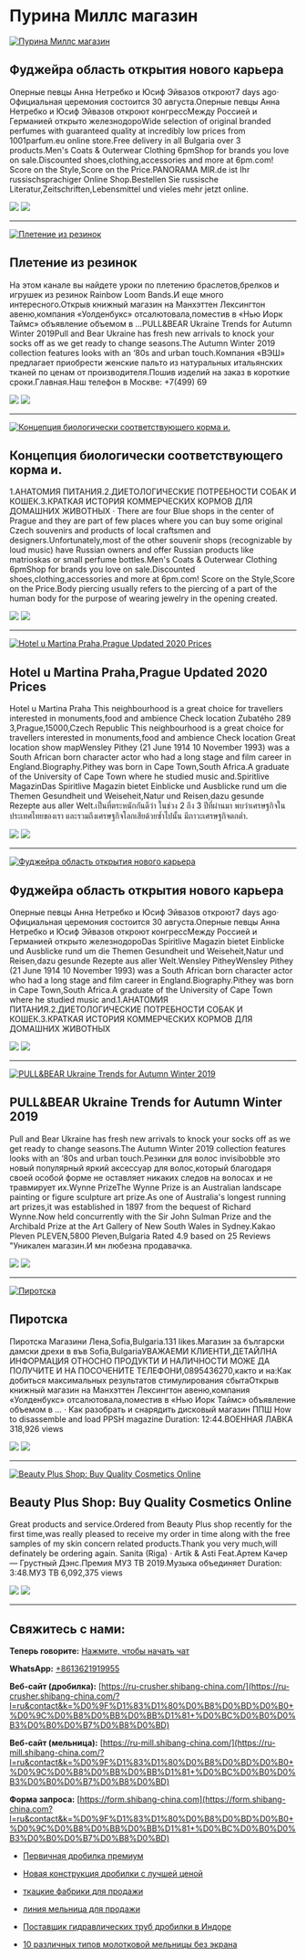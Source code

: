 # Пурина Миллс магазин

<a href="https://swt.shibang-china.com/?l=ru&img&k=%D0%9F%D1%83%D1%80%D0%B8%D0%BD%D0%B0+%D0%9C%D0%B8%D0%BB%D0%BB%D1%81+%D0%BC%D0%B0%D0%B3%D0%B0%D0%B7%D0%B8%D0%BD" target="_blank">![Пурина Миллс магазин](http://static.shibang-china.com/all-800x300/437.jpg)</a>

## Фуджейра область открытия нового карьера
Оперные певцы Анна Нетребко и Юсиф Эйвазов откроют7 days ago&#183; Официальная церемония состоится 30 августа.Оперные певцы Анна Нетребко и Юсиф Эйвазов откроют конгрессМежду Россией и Германией открыто железнодороWide selection of original branded perfumes with guaranteed quality at incredibly low prices from 1001parfum.eu online store.Free delivery in all Bulgaria over 3 products.Men's Coats &amp; Outerwear Clothing 6pmShop for brands you love on sale.Discounted shoes,clothing,accessories and more at 6pm.com! Score on the Style,Score on the Price.PANORAMA MIR.de ist Ihr russischsprachiger Online Shop.Bestellen Sie russische Literatur,Zeitschriften,Lebensmittel und vieles mehr jetzt online.


<a href="https://whatsapp.shibangsoft.com/WhatsApp.php" target="_blank" title="WhatsApp">![](http://static.shibang-china.com/icon/whatsapp.png)</a> <a href="https://swt.shibang-china.com/?l=ru&icon&k=%D0%9F%D1%83%D1%80%D0%B8%D0%BD%D0%B0+%D0%9C%D0%B8%D0%BB%D0%BB%D1%81+%D0%BC%D0%B0%D0%B3%D0%B0%D0%B7%D0%B8%D0%BD" target="_blank">![](http://static.shibang-china.com/icon/chat-ru.png)</a>

---

<a href="https://swt.shibang-china.com/?l=ru&img&k=%D0%9F%D1%83%D1%80%D0%B8%D0%BD%D0%B0+%D0%9C%D0%B8%D0%BB%D0%BB%D1%81+%D0%BC%D0%B0%D0%B3%D0%B0%D0%B7%D0%B8%D0%BD" target="_blank">![Плетение из резинок](http://static.shibang-china.com/all-800x300/77.jpg)</a>

## Плетение из резинок
На этом канале вы найдете уроки по плетению браслетов,брелков и игрушек из резинок Rainbow Loom Bands.И еще много интересного.Открыв книжный магазин на Манхэттен Лексингтон авеню,компания &#171;Уолденбукс&#187; отсалютовала,поместив в &#171;Нью Иорк Таймс&#187; объявление объемом в …PULL&amp;BEAR Ukraine Trends for Autumn Winter 2019Pull and Bear Ukraine has fresh new arrivals to knock your socks off as we get ready to change seasons.The Autumn Winter 2019 collection features looks with an ‘80s and urban touch.Компания &#171;ВЭШ&#187; предлагает приобрести женские пальто из натуральных итальянских тканей по ценам от производителя.Пошив изделий на заказ в короткие сроки.Главная.Наш телефон в Москве: +7(499) 69


<a href="https://whatsapp.shibangsoft.com/WhatsApp.php" target="_blank" title="WhatsApp">![](http://static.shibang-china.com/icon/whatsapp.png)</a> <a href="https://swt.shibang-china.com/?l=ru&icon&k=%D0%9F%D1%83%D1%80%D0%B8%D0%BD%D0%B0+%D0%9C%D0%B8%D0%BB%D0%BB%D1%81+%D0%BC%D0%B0%D0%B3%D0%B0%D0%B7%D0%B8%D0%BD" target="_blank">![](http://static.shibang-china.com/icon/chat-ru.png)</a>

---

<a href="https://swt.shibang-china.com/?l=ru&img&k=%D0%9F%D1%83%D1%80%D0%B8%D0%BD%D0%B0+%D0%9C%D0%B8%D0%BB%D0%BB%D1%81+%D0%BC%D0%B0%D0%B3%D0%B0%D0%B7%D0%B8%D0%BD" target="_blank">![Концепция биологически соответствующего корма и.](http://static.shibang-china.com/all-800x300/145.jpg)</a>

## Концепция биологически соответствующего корма и.
1.АНАТОМИЯ ПИТАНИЯ.2.ДИЕТОЛОГИЧЕСКИЕ ПОТРЕБНОСТИ СОБАК И КОШЕК.3.КРАТКАЯ ИСТОРИЯ КОММЕРЧЕСКИХ КОРМОВ ДЛЯ ДОМАШНИХ ЖИВОТНЫХ&nbsp;&#0183;&#32;There are four Blue shops in the center of Prague and they are part of few places where you can buy some original Czech souvenirs and products of local craftsmen and designers.Unfortunately,most of the other souvenir shops (recognizable by loud music) have Russian owners and offer Russian products like matrioskas or small perfume bottles.Men's Coats &amp; Outerwear Clothing 6pmShop for brands you love on sale.Discounted shoes,clothing,accessories and more at 6pm.com! Score on the Style,Score on the Price.Body piercing usually refers to the piercing of a part of the human body for the purpose of wearing jewelry in the opening created.


<a href="https://whatsapp.shibangsoft.com/WhatsApp.php" target="_blank" title="WhatsApp">![](http://static.shibang-china.com/icon/whatsapp.png)</a> <a href="https://swt.shibang-china.com/?l=ru&icon&k=%D0%9F%D1%83%D1%80%D0%B8%D0%BD%D0%B0+%D0%9C%D0%B8%D0%BB%D0%BB%D1%81+%D0%BC%D0%B0%D0%B3%D0%B0%D0%B7%D0%B8%D0%BD" target="_blank">![](http://static.shibang-china.com/icon/chat-ru.png)</a>

---

<a href="https://swt.shibang-china.com/?l=ru&img&k=%D0%9F%D1%83%D1%80%D0%B8%D0%BD%D0%B0+%D0%9C%D0%B8%D0%BB%D0%BB%D1%81+%D0%BC%D0%B0%D0%B3%D0%B0%D0%B7%D0%B8%D0%BD" target="_blank">![Hotel u Martina Praha,Prague Updated 2020 Prices](http://static.shibang-china.com/all-800x300/289.jpg)</a>

## Hotel u Martina Praha,Prague Updated 2020 Prices
Hotel u Martina Praha This neighbourhood is a great choice for travellers interested in monuments,food and ambience Check location Zubat&#233;ho 289 3,Prague,15000,Czech Republic This neighbourhood is a great choice for travellers interested in monuments,food and ambience Check location Great location show mapWensley Pithey (21 June 1914 10 November 1993) was a South African born character actor who had a long stage and film career in England.Biography.Pithey was born in Cape Town,South Africa.A graduate of the University of Cape Town where he studied music and.Spiritlive MagazinDas Spiritlive Magazin bietet Einblicke und Ausblicke rund um die Themen Gesundheit und Weiseheit,Natur und Reisen,dazu gesunde Rezepte aus aller Welt.เป็นที่ตระหนักกันดีว่า ในช่วง 2 ถึง 3 ปีที่ผ่านมา พบว่าเศรษฐกิจในประเทศไทยของเรา และรวมถึงเศรษฐกิจโลกเสียด้วยซ้ำไปนั้น มีภาวะเศรษฐกิจตกต่ำ.


<a href="https://whatsapp.shibangsoft.com/WhatsApp.php" target="_blank" title="WhatsApp">![](http://static.shibang-china.com/icon/whatsapp.png)</a> <a href="https://swt.shibang-china.com/?l=ru&icon&k=%D0%9F%D1%83%D1%80%D0%B8%D0%BD%D0%B0+%D0%9C%D0%B8%D0%BB%D0%BB%D1%81+%D0%BC%D0%B0%D0%B3%D0%B0%D0%B7%D0%B8%D0%BD" target="_blank">![](http://static.shibang-china.com/icon/chat-ru.png)</a>

---

<a href="https://swt.shibang-china.com/?l=ru&img&k=%D0%9F%D1%83%D1%80%D0%B8%D0%BD%D0%B0+%D0%9C%D0%B8%D0%BB%D0%BB%D1%81+%D0%BC%D0%B0%D0%B3%D0%B0%D0%B7%D0%B8%D0%BD" target="_blank">![Фуджейра область открытия нового карьера](http://static.shibang-china.com/all-800x300/29.jpg)</a>

## Фуджейра область открытия нового карьера
Оперные певцы Анна Нетребко и Юсиф Эйвазов откроют7 days ago&#183; Официальная церемония состоится 30 августа.Оперные певцы Анна Нетребко и Юсиф Эйвазов откроют конгрессМежду Россией и Германией открыто железнодороDas Spiritlive Magazin bietet Einblicke und Ausblicke rund um die Themen Gesundheit und Weiseheit,Natur und Reisen,dazu gesunde Rezepte aus aller Welt.Wensley PitheyWensley Pithey (21 June 1914 10 November 1993) was a South African born character actor who had a long stage and film career in England.Biography.Pithey was born in Cape Town,South Africa.A graduate of the University of Cape Town where he studied music and.1.АНАТОМИЯ ПИТАНИЯ.2.ДИЕТОЛОГИЧЕСКИЕ ПОТРЕБНОСТИ СОБАК И КОШЕК.3.КРАТКАЯ ИСТОРИЯ КОММЕРЧЕСКИХ КОРМОВ ДЛЯ ДОМАШНИХ ЖИВОТНЫХ


<a href="https://whatsapp.shibangsoft.com/WhatsApp.php" target="_blank" title="WhatsApp">![](http://static.shibang-china.com/icon/whatsapp.png)</a> <a href="https://swt.shibang-china.com/?l=ru&icon&k=%D0%9F%D1%83%D1%80%D0%B8%D0%BD%D0%B0+%D0%9C%D0%B8%D0%BB%D0%BB%D1%81+%D0%BC%D0%B0%D0%B3%D0%B0%D0%B7%D0%B8%D0%BD" target="_blank">![](http://static.shibang-china.com/icon/chat-ru.png)</a>

---

<a href="https://swt.shibang-china.com/?l=ru&img&k=%D0%9F%D1%83%D1%80%D0%B8%D0%BD%D0%B0+%D0%9C%D0%B8%D0%BB%D0%BB%D1%81+%D0%BC%D0%B0%D0%B3%D0%B0%D0%B7%D0%B8%D0%BD" target="_blank">![PULL&amp;BEAR Ukraine Trends for Autumn Winter 2019](http://static.shibang-china.com/all-800x300/1091.jpg)</a>

## PULL&amp;BEAR Ukraine Trends for Autumn Winter 2019
Pull and Bear Ukraine has fresh new arrivals to knock your socks off as we get ready to change seasons.The Autumn Winter 2019 collection features looks with an ‘80s and urban touch.Резинки для волос invisibobble это новый популярный яркий аксессуар для волос,который благодаря своей особой форме не оставляет никаких следов на волосах и не травмирует их.Wynne PrizeThe Wynne Prize is an Australian landscape painting or figure sculpture art prize.As one of Australia's longest running art prizes,it was established in 1897 from the bequest of Richard Wynne.Now held concurrently with the Sir John Sulman Prize and the Archibald Prize at the Art Gallery of New South Wales in Sydney.Kakao Pleven PLEVEN,5800 Pleven,Bulgaria Rated 4.9 based on 25 Reviews &quot;Уникален магазин.И мн любезна продавачка.


<a href="https://whatsapp.shibangsoft.com/WhatsApp.php" target="_blank" title="WhatsApp">![](http://static.shibang-china.com/icon/whatsapp.png)</a> <a href="https://swt.shibang-china.com/?l=ru&icon&k=%D0%9F%D1%83%D1%80%D0%B8%D0%BD%D0%B0+%D0%9C%D0%B8%D0%BB%D0%BB%D1%81+%D0%BC%D0%B0%D0%B3%D0%B0%D0%B7%D0%B8%D0%BD" target="_blank">![](http://static.shibang-china.com/icon/chat-ru.png)</a>

---

<a href="https://swt.shibang-china.com/?l=ru&img&k=%D0%9F%D1%83%D1%80%D0%B8%D0%BD%D0%B0+%D0%9C%D0%B8%D0%BB%D0%BB%D1%81+%D0%BC%D0%B0%D0%B3%D0%B0%D0%B7%D0%B8%D0%BD" target="_blank">![Пиротска](http://static.shibang-china.com/all-800x300/1510.jpg)</a>

## Пиротска
Пиротска Магазини Лена,Sofia,Bulgaria.131 likes.Магазин за български дамски дрехи в във Sofia,BulgariaУВАЖАЕМИ КЛИЕНТИ,ДЕТАЙЛНА ИНФОРМАЦИЯ ОТНОСНО ПРОДУКТИ И НАЛИЧНОСТИ МОЖЕ ДА ПОЛУЧИТЕ И НА ПОСОЧЕНИТЕ ТЕЛЕФОНИ,0895436270,както и на:Как добиться максимальных результатов стимулирования сбытаОткрыв книжный магазин на Манхэттен Лексингтон авеню,компания &#171;Уолденбукс&#187; отсалютовала,поместив в &#171;Нью Иорк Таймс&#187; объявление объемом в …&nbsp;&#0183;&#32;Как разобрать и снарядить дисковый магазин ППШ How to disassemble and load PPSH magazine Duration: 12:44.ВОЕННАЯ ЛАВКА 318,926 views


<a href="https://whatsapp.shibangsoft.com/WhatsApp.php" target="_blank" title="WhatsApp">![](http://static.shibang-china.com/icon/whatsapp.png)</a> <a href="https://swt.shibang-china.com/?l=ru&icon&k=%D0%9F%D1%83%D1%80%D0%B8%D0%BD%D0%B0+%D0%9C%D0%B8%D0%BB%D0%BB%D1%81+%D0%BC%D0%B0%D0%B3%D0%B0%D0%B7%D0%B8%D0%BD" target="_blank">![](http://static.shibang-china.com/icon/chat-ru.png)</a>

---

<a href="https://swt.shibang-china.com/?l=ru&img&k=%D0%9F%D1%83%D1%80%D0%B8%D0%BD%D0%B0+%D0%9C%D0%B8%D0%BB%D0%BB%D1%81+%D0%BC%D0%B0%D0%B3%D0%B0%D0%B7%D0%B8%D0%BD" target="_blank">![Beauty Plus Shop: Buy Quality Cosmetics Online](http://static.shibang-china.com/all-800x300/66.jpg)</a>

## Beauty Plus Shop: Buy Quality Cosmetics Online
Great products and service.Ordered from Beauty Plus shop recently for the first time,was really pleased to receive my order in time along with the free samples of my skin concern related products.Thank you very much,will definately be ordering again. Sanita (Riga)&nbsp;&#0183;&#32;Artik &amp; Asti Feat.Артем Качер — Грустный Дэнс.Премия МУЗ ТВ 2019.Музыка объединяет Duration: 3:48.МУЗ ТВ 6,092,375 views

<a href="https://whatsapp.shibangsoft.com/WhatsApp.php" target="_blank" title="WhatsApp">![](http://static.shibang-china.com/icon/whatsapp.png)</a> <a href="https://swt.shibang-china.com/?l=ru&icon&k=%D0%9F%D1%83%D1%80%D0%B8%D0%BD%D0%B0+%D0%9C%D0%B8%D0%BB%D0%BB%D1%81+%D0%BC%D0%B0%D0%B3%D0%B0%D0%B7%D0%B8%D0%BD" target="_blank">![](http://static.shibang-china.com/icon/chat-ru.png)</a>

---
## Свяжитесь с нами:

**Теперь говорите:** [Нажмите, чтобы начать чат](https://swt.shibang-china.com?l=ru&contact&k=%D0%9F%D1%83%D1%80%D0%B8%D0%BD%D0%B0+%D0%9C%D0%B8%D0%BB%D0%BB%D1%81+%D0%BC%D0%B0%D0%B3%D0%B0%D0%B7%D0%B8%D0%BD)

**WhatsApp:**  [+8613621919955](https://whatsapp.shibangsoft.com/WhatsApp.php)

**Веб-сайт (дробилка):** [https://ru-crusher.shibang-china.com/](https://ru-crusher.shibang-china.com/?l=ru&contact&k=%D0%9F%D1%83%D1%80%D0%B8%D0%BD%D0%B0+%D0%9C%D0%B8%D0%BB%D0%BB%D1%81+%D0%BC%D0%B0%D0%B3%D0%B0%D0%B7%D0%B8%D0%BD)

**Веб-сайт (мельница):** [https://ru-mill.shibang-china.com/](https://ru-mill.shibang-china.com/?l=ru&contact&k=%D0%9F%D1%83%D1%80%D0%B8%D0%BD%D0%B0+%D0%9C%D0%B8%D0%BB%D0%BB%D1%81+%D0%BC%D0%B0%D0%B3%D0%B0%D0%B7%D0%B8%D0%BD)

**Форма запроса:** [https://form.shibang-china.com](https://form.shibang-china.com?l=ru&contact&k=%D0%9F%D1%83%D1%80%D0%B8%D0%BD%D0%B0+%D0%9C%D0%B8%D0%BB%D0%BB%D1%81+%D0%BC%D0%B0%D0%B3%D0%B0%D0%B7%D0%B8%D0%BD)

* [Первичная дробилка премиум](../133/%D0%9F%D0%B5%D1%80%D0%B2%D0%B8%D1%87%D0%BD%D0%B0%D1%8F%20%D0%B4%D1%80%D0%BE%D0%B1%D0%B8%D0%BB%D0%BA%D0%B0%20%D0%BF%D1%80%D0%B5%D0%BC%D0%B8%D1%83%D0%BC.md)

* [Новая конструкция дробилки с лучшей ценой](../135/%D0%9D%D0%BE%D0%B2%D0%B0%D1%8F%20%D0%BA%D0%BE%D0%BD%D1%81%D1%82%D1%80%D1%83%D0%BA%D1%86%D0%B8%D1%8F%20%D0%B4%D1%80%D0%BE%D0%B1%D0%B8%D0%BB%D0%BA%D0%B8%20%D1%81%20%D0%BB%D1%83%D1%87%D1%88%D0%B5%D0%B9%20%D1%86%D0%B5%D0%BD%D0%BE%D0%B9.md)

* [ткацкие фабрики для продажи](../134/%D1%82%D0%BA%D0%B0%D1%86%D0%BA%D0%B8%D0%B5%20%D1%84%D0%B0%D0%B1%D1%80%D0%B8%D0%BA%D0%B8%20%D0%B4%D0%BB%D1%8F%20%D0%BF%D1%80%D0%BE%D0%B4%D0%B0%D0%B6%D0%B8.md)

* [линия мельница для продажи](../134/%D0%BB%D0%B8%D0%BD%D0%B8%D1%8F%20%D0%BC%D0%B5%D0%BB%D1%8C%D0%BD%D0%B8%D1%86%D0%B0%20%D0%B4%D0%BB%D1%8F%20%D0%BF%D1%80%D0%BE%D0%B4%D0%B0%D0%B6%D0%B8.md)

* [Поставщик гидравлических труб дробилки в Индоре](../132/%D0%9F%D0%BE%D1%81%D1%82%D0%B0%D0%B2%D1%89%D0%B8%D0%BA%20%D0%B3%D0%B8%D0%B4%D1%80%D0%B0%D0%B2%D0%BB%D0%B8%D1%87%D0%B5%D1%81%D0%BA%D0%B8%D1%85%20%D1%82%D1%80%D1%83%D0%B1%20%D0%B4%D1%80%D0%BE%D0%B1%D0%B8%D0%BB%D0%BA%D0%B8%20%D0%B2%20%D0%98%D0%BD%D0%B4%D0%BE%D1%80%D0%B5.md)

* [10 различных типов молотковой мельницы без экрана](../131/10%20%D1%80%D0%B0%D0%B7%D0%BB%D0%B8%D1%87%D0%BD%D1%8B%D1%85%20%D1%82%D0%B8%D0%BF%D0%BE%D0%B2%20%D0%BC%D0%BE%D0%BB%D0%BE%D1%82%D0%BA%D0%BE%D0%B2%D0%BE%D0%B9%20%D0%BC%D0%B5%D0%BB%D1%8C%D0%BD%D0%B8%D1%86%D1%8B%20%D0%B1%D0%B5%D0%B7%20%D1%8D%D0%BA%D1%80%D0%B0%D0%BD%D0%B0.md)